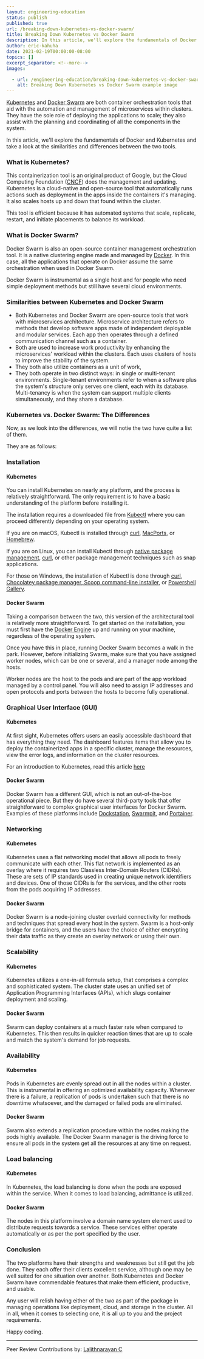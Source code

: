 ```yaml
---
layout: engineering-education
status: publish
published: true
url: /breaking-down-kubernetes-vs-docker-swarm/
title: Breaking Down Kubernetes vs Docker Swarm
description: In this article, we'll explore the fundamentals of Docker and Kubernetes. Kubernetes and Docker Swarm are container orchestration tools that aid the automation and management of microservices in clusters.
author: eric-kahuha
date: 2021-02-19T00:00:00-08:00
topics: []
excerpt_separator: <!--more-->
images:

  - url: /engineering-education/breaking-down-kubernetes-vs-docker-swarm/hero.jpg
    alt: Breaking Down Kubernetes vs Docker Swarm example image
---
```

[Kubernetes](https://kubernetes.io/) and [Docker Swarm](https://docs.docker.com/engine/swarm/swarm-tutorial/) are both container orchestration tools that aid with the automation and management of microservices within clusters. They have the sole role of deploying the applications to scale; they also assist with the planning and coordinating of all the components in the system.
<!--more-->
In this article, we'll explore the fundamentals of Docker and Kubernetes and take a look at the similarities and differences between the two tools.

### What is Kubernetes?
This containerization tool is an original product of Google, but the Cloud Computing Foundation ([CNCF](https://www.cncf.io/)) does the management and updating. Kubernetes is a cloud-native and open-source tool that automatically runs actions such as deployment in the apps inside the containers it's managing. It also scales hosts up and down that found within the cluster.

This tool is efficient because it has automated systems that scale, replicate, restart, and initiate placements to balance its workload.

### What is Docker Swarm?
Docker Swarm is also an open-source container management orchestration tool. It is a native clustering engine made and managed by [Docker](https://www.docker.com/). In this case, all the applications that operate on Docker assume the same orchestration when used in Docker Swarm.

Docker Swarm is instrumental as a single host and for people who need simple deployment methods but still have several cloud environments.

### Similarities between Kubernetes and Docker Swarm
- Both Kubernetes and Docker Swarm are open-source tools that work with microservices architecture. Microservice architecture refers to methods that develop software apps made of independent deployable and modular services. Each app then operates through a defined communication channel such as a container. 
- Both are used to increase work productivity by enhancing the microservices&#39; workload within the clusters. Each uses clusters of hosts to improve the stability of the system.
- They both also utilize containers as a unit of work,
- They both operate in two distinct ways: in single or multi-tenant environments. Single-tenant environments refer to when a software plus the system's structure only serves one client, each with its database. Multi-tenancy is when the system can support multiple clients simultaneously, and they share a database.

### Kubernetes vs. Docker Swarm: The Differences
Now, as we look into the differences, we will notie the two have quite a list of them. 

They are as follows:

### Installation
#### Kubernetes
You can install Kubernetes on nearly any platform, and the process is relatively straightforward. The only requirement is to have a basic understanding of the platform before installing it.

The installation requires a downloaded file from [Kubectl](https://kubernetes.io/docs/tasks/tools/install-kubectl/) where you can proceed differently depending on your operating system. 

If you are on macOS, Kubectl is installed through [curl](kubernetes.io/docs/tasks/tools/install-kubectl/#install-kubectl-on-macos), [MacPorts](https://kubernetes.io/docs/tasks/tools/install-kubectl/#install-with-macports-on-macos), or [Homebrew](https://kubernetes.io/docs/tasks/tools/install-kubectl/#install-with-homebrew-on-macos). 

If you are on Linux, you can install Kubectl through [native package management](https://kubernetes.io/docs/tasks/tools/install-kubectl/#install-using-native-package-management), [curl](https://kubernetes.io/docs/tasks/tools/install-kubectl/#install-kubectl-binary-with-curl-on-linux), or other package management techniques such as snap applications. 

For those on Windows, the installation of Kubectl is done through [curl](https://kubernetes.io/docs/tasks/tools/install-kubectl/#install-kubectl-binary-with-curl-on-windows), [Chocolatey package manager, Scoop command-line installer](https://kubernetes.io/docs/tasks/tools/install-kubectl/#install-on-windows-using-chocolatey-or-scoop), or [Powershell Gallery](https://www.powershellgallery.com/packages/install-kubectl/1.7).

#### Docker Swarm
Taking a comparison between the two, this version of the architectural tool is relatively more straightforward. To get started on the installation, you must first have the [Docker Engine](https://docs.docker.com/engine/#) up and running on your machine, regardless of the operating system. 

Once you have this in place, running Docker Swarm becomes a walk in the park. However, before initializing Swarm, make sure that you have assigned worker nodes, which can be one or several, and a manager node among the hosts. 

Worker nodes are the host to the pods and are part of the app workload managed by a control panel. You will also need to assign IP addresses and open protocols and ports between the hosts to become fully operational.

### Graphical User Interface (GUI)
#### Kubernetes
At first sight, Kubernetes offers users an easily accessible dashboard that has everything they need. The dashboard features items that allow you to deploy the containerized apps in a specific cluster, manage the resources, view the error logs, and information on the cluster resources.

For an introduction to Kubernetes, read this article [here](https://www.section.io/engineering-education/what-is-kubernetes/)

#### Docker Swarm
Docker Swarm has a different GUI, which is not an out-of-the-box operational piece. But they do have several third-party tools that offer straightforward to complex graphical user interfaces for Docker Swarm. Examples of these platforms include [Dockstation](https://dockstation.io/), [Swarmpit](https://swarmpit.io/), and [Portainer](https://www.portainer.io/).

### Networking
#### Kubernetes
Kubernetes uses a flat networking model that allows all pods to freely communicate with each other. This flat network is implemented as an overlay where it requires two Classless Inter-Domain Routers (CIDRs). These are sets of IP standards used in creating unique network identifiers and devices. One of those CIDRs is for the services, and the other roots from the pods acquiring IP addresses.

#### Docker Swarm
Docker Swarm is a node-joining cluster overlaid connectivity for methods and techniques that spread every host in the system. Swarm is a host-only bridge for containers, and the users have the choice of either encrypting their data traffic as they create an overlay network or using their own.

### Scalability
#### Kubernetes
Kubernetes utilizes a one-in-all formula setup, that comprises a complex and sophisticated system. The cluster state uses an unified set of Application Programming Interfaces (APIs), which slugs container deployment and scaling.

#### Docker Swarm
Swarm can deploy containers at a much faster rate when compared to Kubernetes. This then results in quicker reaction times that are up to scale and match the system's demand for job requests.

### Availability
#### Kubernetes
Pods in Kubernetes are evenly spread out in all the nodes within a cluster. This is instrumental in offering an optimized availability capacity. Whenever there is a failure, a replication of pods is undertaken such that there is no downtime whatsoever, and the damaged or failed pods are eliminated.

#### Docker Swarm
Swarm also extends a replication procedure within the nodes making the pods highly available. The Docker Swarm manager is the driving force to ensure all pods in the system get all the resources at any time on request.

### Load balancing
#### Kubernetes
In Kubernetes, the load balancing is done when the pods are exposed within the service. When it comes to load balancing, admittance is utilized.

#### Docker Swarm
The nodes in this platform involve a domain name system element used to distribute requests towards a service. These services either operate automatically or as per the port specified by the user.

### Conclusion
The two platforms have their strengths and weaknesses but still get the job done. They each offer their clients excellent service, although one may be well suited for one situation over another. Both Kubernetes and Docker Swarm have commendable features that make them efficient, productive, and usable. 

Any user will relish having either of the two as part of the package in managing operations like deployment, cloud, and storage in the cluster. All in all, when it comes to selecting one, it is all up to you and the project requirements.

Happy coding.

---
Peer Review Contributions by: [Lalithnarayan C](/engineering-education/authors/lalithnarayan-c/)
